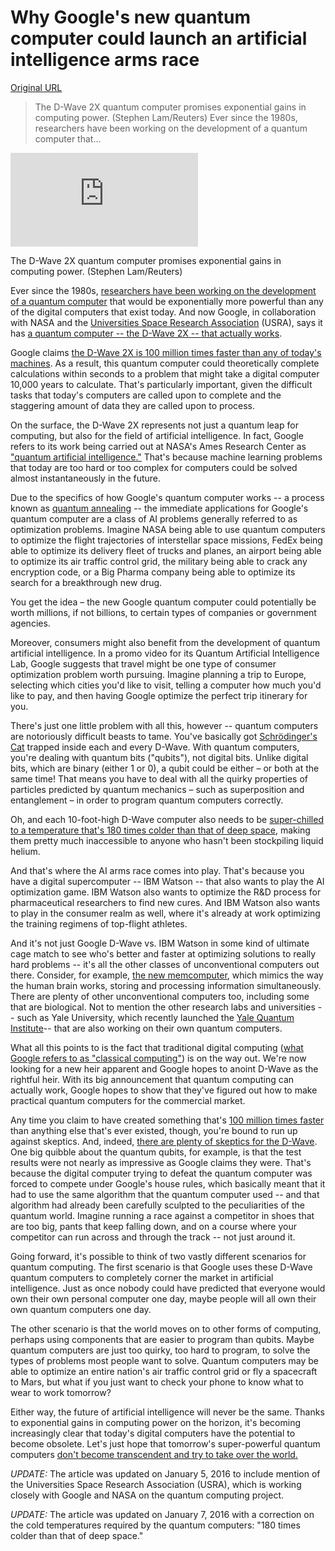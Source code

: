 # Why Google's new quantum computer could launch an artificial intelligence arms race

[Original URL](https://www.washingtonpost.com/news/innovations/wp/2015/12/10/why-googles-new-quantum-computer-could-launch-an-artificial-intelligence-arms-race/)

> The D-Wave 2X quantum computer promises exponential gains in computing power. (Stephen Lam/Reuters) Ever since the 1980s, researchers have been working on the development of a quantum computer that...

[]() 

<embed src="https://img.washingtonpost.com/wp-apps/imrs.php?src=https://img.washingtonpost.com/rf/image_908w/2010-2019/Wires/Images/2015-12-08/Reuters/2015-12-08T220038Z_01_NUQ10_RTRIDSP_3_NASA-RESEARCH-QUANTUMCOMPUTING.jpg&amp;w=1484" class="unprocessed">

<br>

<span class="pb-caption">The D-Wave 2X quantum computer promises exponential gains in computing power. (Stephen Lam/Reuters)</span>

Ever since the 1980s, [researchers have been working on the development of a quantum computer](http://www.wired.com/2014/05/quantum-computing/) that would be exponentially more powerful than any of the digital computers that exist today. And now Google, in collaboration with NASA and the [Universities Space Research Association](http://www.usra.edu/) (USRA), says it has [a quantum computer -- the D-Wave 2X -- that actually works](http://googleresearch.blogspot.com/2015/12/when-can-quantum-annealing-win.html).

Google claims [the D-Wave 2X is 100 million times faster than any of today's machines](http://googleresearch.blogspot.com/2015/12/when-can-quantum-annealing-win.html). As a result, this quantum computer could theoretically complete calculations within seconds to a problem that might take a digital computer 10,000 years to calculate. That's particularly important, given the difficult tasks that today's computers are called upon to complete and the staggering amount of data they are called upon to process.

On the surface, the D-Wave 2X represents not just a quantum leap for computing, but also for the field of artificial intelligence. In fact, Google refers to its work being carried out at NASA's Ames Research Center as ["quantum artificial intelligence."](http://googleresearch.blogspot.com/2013/05/launching-quantum-artificial.html) That's because machine learning problems that today are too hard or too complex for computers could be solved almost instantaneously in the future.

Due to the specifics of how Google's quantum computer works -- a process known as [quantum annealing](http://googleresearch.blogspot.com/2015/12/when-can-quantum-annealing-win.html) -- the immediate applications for Google's quantum computer are a class of AI problems generally referred to as optimization problems. Imagine NASA being able to use quantum computers to optimize the flight trajectories of interstellar space missions, FedEx being able to optimize its delivery fleet of trucks and planes, an airport being able to optimize its air traffic control grid, the military being able to crack any encryption code, or a Big Pharma company being able to optimize its search for a breakthrough new drug.

You get the idea – the new Google quantum computer could potentially be worth millions, if not billions, to certain types of companies or government agencies.

Moreover, consumers might also benefit from the development of quantum artificial intelligence. In a promo video for its Quantum Artificial Intelligence Lab, Google suggests that travel might be one type of consumer optimization problem worth pursuing. Imagine planning a trip to Europe, selecting which cities you'd like to visit, telling a computer how much you'd like to pay, and then having Google optimize the perfect trip itinerary for you.

There's just one little problem with all this, however -- quantum computers are notoriously difficult beasts to tame. You've basically got [Schrödinger's Cat](http://news.nationalgeographic.com/news/2013/08/130812-physics-schrodinger-erwin-google-doodle-cat-paradox-science/) trapped inside each and every D-Wave. With quantum computers, you're dealing with quantum bits ("qubits"), not digital bits. Unlike digital bits, which are binary (either 1 or 0), a qubit could be either – or both at the same time! That means you have to deal with all the quirky properties of particles predicted by quantum mechanics – such as superposition and entanglement – in order to program quantum computers correctly.

Oh, and each 10-foot-high D-Wave computer also needs to be [super-chilled to a temperature that's 180 times colder than that of deep space](http://www.wired.com/2014/05/quantum-computing/), making them pretty much inaccessible to anyone who hasn't been stockpiling liquid helium.

And that's where the AI arms race comes into play. That's because you have a digital supercomputer -- IBM Watson -- that also wants to play the AI optimization game. IBM Watson also wants to optimize the R&D process for pharmaceutical researchers to find new cures. And IBM Watson also wants to play in the consumer realm as well, where it's already at work optimizing the training regimens of top-flight athletes.

And it's not just Google D-Wave vs. IBM Watson in some kind of ultimate cage match to see who's better and faster at optimizing solutions to really hard problems -- it's all the other classes of unconventional computers out there. Consider, for example, [the new memcomputer](http://www.popularmechanics.com/technology/a16308/memcomputer-quantum-computing-alternative/), which mimics the way the human brain works, storing and processing information simultaneously. There are plenty of other unconventional computers too, including some that are biological. Not to mention the other research labs and universities -- such as Yale University, which recently launched the [Yale Quantum Institute](http://quantuminstitute.yale.edu/news/grand-opening-yale-quantum-institute)-- that are also working on their own quantum computers.

What all this points to is the fact that traditional digital computing ([what Google refers to as "classical computing"](http://www.wired.com/2014/05/quantum-computing/)) is on the way out. We're now looking for a new heir apparent and Google hopes to anoint D-Wave as the rightful heir. With its big announcement that quantum computing can actually work, Google hopes to show that they've figured out how to make practical quantum computers for the commercial market.

Any time you claim to have created something that's [100 million times faster](https://www.newscientist.com/article/dn28641-experts-doubt-googles-claim-about-its-quantum-computers-speed/) than anything else that's ever existed, though, you're bound to run up against skeptics. And, indeed, [there are plenty of skeptics for the D-Wave](https://www.newscientist.com/article/dn28641-experts-doubt-googles-claim-about-its-quantum-computers-speed/). One big quibble about the quantum qubits, for example, is that the test results were not nearly as impressive as Google claims they were. That's because the digital computer trying to defeat the quantum computer was forced to compete under Google's house rules, which basically meant that it had to use the same algorithm that the quantum computer used -- and that algorithm had already been carefully sculpted to the peculiarities of the quantum world. Imagine running a race against a competitor in shoes that are too big, pants that keep falling down, and on a course where your competitor can run across and through the track -- not just around it.

Going forward, it's possible to think of two vastly different scenarios for quantum computing. The first scenario is that Google uses these D-Wave quantum computers to completely corner the market in artificial intelligence. Just as once nobody could have predicted that everyone would own their own personal computer one day, maybe people will all own their own quantum computers one day.

The other scenario is that the world moves on to other forms of computing, perhaps using components that are easier to program than qubits. Maybe quantum computers are just too quirky, too hard to program, to solve the types of problems most people want to solve. Quantum computers may be able to optimize an entire nation's air traffic control grid or fly a spacecraft to Mars, but what if you just want to check your phone to know what to wear to work tomorrow?

Either way, the future of artificial intelligence will never be the same. Thanks to exponential gains in computing power on the horizon, it's becoming increasingly clear that today's digital computers have the potential to become obsolete. Let's just hope that tomorrow's super-powerful quantum computers [don't become transcendent and try to take over the world.](https://www.washingtonpost.com/goingoutguide/movies/transcendence-movie-review/2014/04/17/05850cae-c57e-11e3-9f37-7ce307c56815_story.html)

_UPDATE:_ The article was updated on January 5, 2016 to include mention of the Universities Space Research Association (USRA), which is working closely with Google and NASA on the quantum computing project.

_UPDATE:_ The article was updated on January 7, 2016 with a correction on the cold temperatures required by the quantum computers: "180 times colder than that of deep space."
